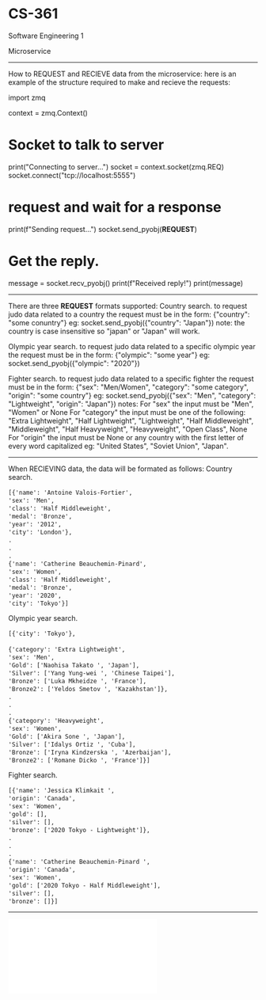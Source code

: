 # CS-361
Software Engineering 1

Microservice

*****************************************************************************************
How to REQUEST and RECIEVE data from the microservice:
  here is an example of the structure required to make and recieve the requests:
  
import zmq

context = zmq.Context()

#  Socket to talk to server
print("Connecting to server…")
socket = context.socket(zmq.REQ)
socket.connect("tcp://localhost:5555")

#  request and wait for a response
print(f"Sending request…")
socket.send_pyobj(**REQUEST**)

#  Get the reply.
message = socket.recv_pyobj()
print(f"Received reply!")
print(message)

*****************************************************************************************
There are three **REQUEST** formats supported: 
  Country search.
  to request judo data related to a country the request must be in the form:
  {"country": "some conuntry"}
  eg:
  socket.send_pyobj({"country": "Japan"}) 
  note: the country is case insensitive so "japan" or "Japan" will work.
  
  Olympic year search.
  to request judo data related to a specific olympic year the request must be in the form:
  {"olympic": "some year"}
  eg:
  socket.send_pyobj({"olympic": "2020"}) 
  
  Fighter search.
  to request judo data related to a specific fighter the request must be in the form:
  {"sex": "Men/Women", "category": "some category", "origin": "some country"}
  eg:
  socket.send_pyobj({"sex": "Men", "category": "Lightweight", "origin": "Japan"}) 
  notes: 
  For "sex" the input must be "Men", "Women" or None
  For "category" the input must be one of the following: 
          "Extra Lightweight",
          "Half Lightweight",
          "Lightweight",
          "Half Middleweight",
          "Middleweight",
          "Half Heavyweight",
          "Heavyweight",
          "Open Class",
          None
   For "origin" the input must be None or any country with the first letter of every word capitalized eg: "United States", "Soviet Union", "Japan". 

*****************************************************************************************
When RECIEVING data, the data will be formated as follows:
  Country search.
  
    [{'name': 'Antoine Valois-Fortier', 
    'sex': 'Men',
    'class': 'Half Middleweight',
    'medal': 'Bronze',
    'year': '2012',
    'city': 'London'}, 
    .
    .
    .
    {'name': 'Catherine Beauchemin-Pinard', 
    'sex': 'Women', 
    'class': 'Half Middleweight', 
    'medal': 'Bronze', 
    'year': '2020', 
    'city': 'Tokyo'}]

    

  Olympic year search.
 
    [{'city': 'Tokyo'},
    
    {'category': 'Extra Lightweight',
    'sex': 'Men',
    'Gold': ['Naohisa Takato ', 'Japan'],
    'Silver': ['Yang Yung-wei ', 'Chinese Taipei'],
    'Bronze': ['Luka Mkheidze ', 'France'],
    'Bronze2': ['Yeldos Smetov ', 'Kazakhstan']},
    .
    .
    .
    {'category': 'Heavyweight',
    'sex': 'Women',
    'Gold': ['Akira Sone ', 'Japan'],
    'Silver': ['Idalys Ortiz ', 'Cuba'],
    'Bronze': ['Iryna Kindzerska ', 'Azerbaijan'],
    'Bronze2': ['Romane Dicko ', 'France']}]

  
  Fighter search.
  
    [{'name': 'Jessica Klimkait ',
    'origin': 'Canada',
    'sex': 'Women',
    'gold': [],
    'silver': [],
    'bronze': ['2020 Tokyo - Lightweight']},
    .
    .
    .
    {'name': 'Catherine Beauchemin-Pinard ',
    'origin': 'Canada',
    'sex': 'Women',
    'gold': ['2020 Tokyo - Half Middleweight'],
    'silver': [],
    'bronze': []}]
    
*****************************************************************************************
![UML](UML.pdf)
